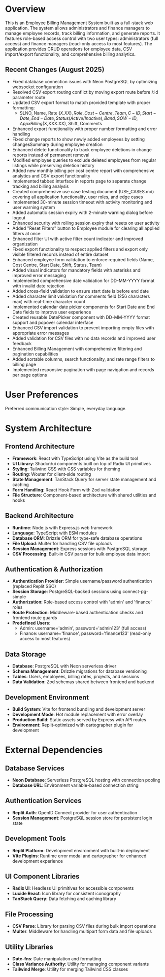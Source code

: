 # Overview

This is an Employee Billing Management System built as a full-stack web application. The system allows administrators and finance managers to manage employee records, track billing information, and generate reports. It features role-based access control with two user types: administrators (full access) and finance managers (read-only access to most features). The application provides CRUD operations for employee data, CSV import/export functionality, and comprehensive billing analytics.

## Recent Changes (August 2025)
- Fixed database connection issues with Neon PostgreSQL by optimizing websocket configuration
- Resolved CSV export routing conflict by moving export route before /:id parameter route
- Updated CSV export format to match provided template with proper formatting:
  - SLNO, Name, Rate ($X.XX), Role, Cost-Centre, Team, C-ID, Start-Date, End-Date, Status (Active/Inactive), Band, SOW-ID, Appx Billing ($X,XXX.XX), Shift, Comments
- Enhanced export functionality with proper number formatting and error handling
- Fixed change reports to show newly added employees by setting changesSummary during employee creation
- Enhanced delete functionality to track employee deletions in change reports instead of permanent removal
- Modified employee queries to exclude deleted employees from regular listings while preserving deletion history
- Added new monthly billing per cost centre report with comprehensive analytics and CSV export functionality
- Implemented tabbed interface in reports page to separate change tracking and billing analysis
- Created comprehensive use case testing document (USE_CASES.md) covering all application functionality, user roles, and edge cases
- Implemented 30-minute session timeout with activity monitoring and user warning system
- Added automatic session expiry with 2-minute warning dialog before logout
- Enhanced security with rolling session expiry that resets on user activity
- Added "Reset Filters" button to Employee module for clearing all applied filters at once
- Enhanced filter UI with active filter count indicator and improved organization
- Fixed export functionality to respect applied filters and export only visible filtered records instead of entire dataset
- Enhanced employee form validation to enforce required fields (Name, Cost Centre, Start Date, Shift, Status, Team)
- Added visual indicators for mandatory fields with asterisks and improved error messaging
- Implemented comprehensive date validation for DD-MM-YYYY format with invalid date rejection
- Added cross-field validation to ensure start date is before end date
- Added character limit validation for comments field (256 characters max) with real-time character count
- Implemented calendar date picker components for Start Date and End Date fields to improve user experience
- Created reusable DatePicker component with DD-MM-YYYY format support and popover calendar interface
- Enhanced CSV import validation to prevent importing empty files with appropriate error messages
- Added validation for CSV files with no data records and improved user feedback
- Enhanced Billing Management with comprehensive filtering and pagination capabilities
- Added sortable columns, search functionality, and rate range filters to billing page
- Implemented responsive pagination with page navigation and records per page options

# User Preferences

Preferred communication style: Simple, everyday language.

# System Architecture

## Frontend Architecture
- **Framework**: React with TypeScript using Vite as the build tool
- **UI Library**: Shadcn/ui components built on top of Radix UI primitives
- **Styling**: Tailwind CSS with CSS variables for theming
- **Routing**: Wouter for client-side routing
- **State Management**: TanStack Query for server state management and caching
- **Form Handling**: React Hook Form with Zod validation
- **File Structure**: Component-based architecture with shared utilities and hooks

## Backend Architecture
- **Runtime**: Node.js with Express.js web framework
- **Language**: TypeScript with ESM modules
- **Database ORM**: Drizzle ORM for type-safe database operations
- **File Upload**: Multer for handling CSV file uploads
- **Session Management**: Express sessions with PostgreSQL storage
- **CSV Processing**: Built-in CSV parser for bulk employee data import

## Authentication & Authorization
- **Authentication Provider**: Simple username/password authentication (replaced Replit SSO)
- **Session Storage**: PostgreSQL-backed sessions using connect-pg-simple
- **Authorization**: Role-based access control with 'admin' and 'finance' roles
- **Route Protection**: Middleware-based authentication checks and frontend route guards
- **Predefined Users**: 
  - Admin: username='admin', password='admin123' (full access)
  - Finance: username='finance', password='finance123' (read-only access to most features)

## Data Storage
- **Database**: PostgreSQL with Neon serverless driver
- **Schema Management**: Drizzle migrations for database versioning
- **Tables**: Users, employees, billing rates, projects, and sessions
- **Data Validation**: Zod schemas shared between frontend and backend

## Development Environment
- **Build System**: Vite for frontend bundling and development server
- **Development Mode**: Hot module replacement with error overlay
- **Production Build**: Static assets served by Express with API routes
- **Environment**: Replit-optimized with cartographer plugin for development

# External Dependencies

## Database Services
- **Neon Database**: Serverless PostgreSQL hosting with connection pooling
- **Database URL**: Environment variable-based connection string

## Authentication Services
- **Replit Auth**: OpenID Connect provider for user authentication
- **Session Management**: PostgreSQL session store for persistent login state

## Development Tools
- **Replit Platform**: Development environment with built-in deployment
- **Vite Plugins**: Runtime error modal and cartographer for enhanced development experience

## UI Component Libraries
- **Radix UI**: Headless UI primitives for accessible components
- **Lucide React**: Icon library for consistent iconography
- **TanStack Query**: Data fetching and caching library

## File Processing
- **CSV Parse**: Library for parsing CSV files during bulk import operations
- **Multer**: Middleware for handling multipart form data and file uploads

## Utility Libraries
- **Date-fns**: Date manipulation and formatting
- **Class Variance Authority**: Utility for managing component variants
- **Tailwind Merge**: Utility for merging Tailwind CSS classes